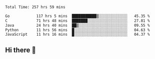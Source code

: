<!--START_SECTION:waka-->

```txt
Total Time: 257 hrs 59 mins

Go            117 hrs 5 mins  ███████████▒░░░░░░░░░░░░░   45.35 %
C             71 hrs 48 mins  ███████░░░░░░░░░░░░░░░░░░   27.81 %
Java          24 hrs 40 mins  ██▒░░░░░░░░░░░░░░░░░░░░░░   09.55 %
Python        11 hrs 56 mins  █░░░░░░░░░░░░░░░░░░░░░░░░   04.63 %
JavaScript    11 hrs 16 mins  █░░░░░░░░░░░░░░░░░░░░░░░░   04.37 %
```

<!--END_SECTION:waka-->

## Hi there 👋

<!--
**prorok210/prorok210** is a ✨ _special_ ✨ repository because its `README.md` (this file) appears on your GitHub profile.

Here are some ideas to get you started:

- 🔭 I’m currently working on ...
- 🌱 I’m currently learning ...
- 👯 I’m looking to collaborate on ...
- 🤔 I’m looking for help with ...
- 💬 Ask me about ...
- 📫 How to reach me: ...
- 😄 Pronouns: ...
- ⚡ Fun fact: ...
-->
